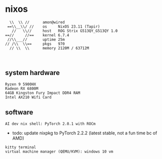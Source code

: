 # nixos

```
  \\  \\ //      amon@wired
 ==\\__\\/ //    os     NixOS 23.11 (Tapir)
   //   \\//     host   ROG Strix G513QY_G513QY 1.0
==//     //==    kernel 6.7.4
 //\\___//       uptime 25m
// /\\  \\==     pkgs   970
  // \\  \\      memory 2120M / 63712M
```

<br>

## system hardware
`Ryzen 9 5900HX` <br>
`Radeon RX 6800M` <br>
`64GB Kingston Fury Impact DDR4 RAM` <br>
`Intel AX210 Wifi Card`


## software
`AI dev nix shell: PyTorch 2.0.1 with ROCm`
- todo: update nixpkg to PyTorch 2.2.2 (latest stable, not a fun time bc of AMD) <br>

`kitty terminal` <br>
`virtual machine manager (QEMU/KVM): windows 10 vm` <br>

